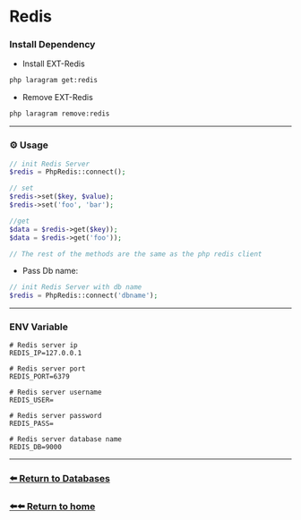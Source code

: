 # Redis

### Install Dependency
* Install EXT-Redis
```bash
php laragram get:redis
```
* Remove EXT-Redis
```bash
php laragram remove:redis
```
---
### ⚙️ Usage

```php
// init Redis Server
$redis = PhpRedis::connect();

// set
$redis->set($key, $value);
$redis->set('foo', 'bar');

//get
$data = $redis->get($key));
$data = $redis->get('foo'));

// The rest of the methods are the same as the php redis client
```

* Pass Db name:

```php
// init Redis Server with db name
$redis = PhpRedis::connect('dbname');
```
---
### ENV Variable
```dotenv
# Redis server ip
REDIS_IP=127.0.0.1

# Redis server port
REDIS_PORT=6379

# Redis server username
REDIS_USER=

# Redis server password
REDIS_PASS=

# Redis server database name
REDIS_DB=9000
```
---
### [⬅️ Return to Databases](https://github.com/laraXgram/Document/blob/v1.10/databases.md)
### [⬅️⬅️ Return to home](https://github.com/laraXgram/Document/blob/v1.10/readme.md)
